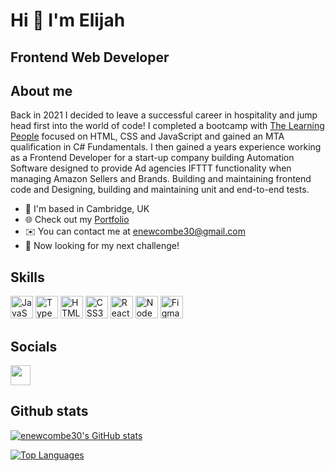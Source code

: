 # Hi 👋 I'm Elijah 

## Frontend Web Developer

## About me 

Back in 2021 I decided to leave a successful career in hospitality and jump head first into the world of code! I completed a bootcamp with [The Learning People](https://www.learningpeople.com/uk/) focused on HTML, CSS and JavaScript and gained an MTA qualification in C# Fundamentals. I then gained a years experience working as a Frontend Developer for a start-up company building Automation Software designed to provide Ad agencies IFTTT functionality when managing Amazon Sellers and Brands. Building and maintaining frontend code and Designing, building and maintaining unit and end-to-end tests.

- 🏡 I'm based in Cambridge, UK
- 🌐 Check out my [Portfolio](https://enewcombe30.github.io/portfolio-2023/)
- ✉️ You can contact me at [enewcombe30@gmail.com](mailto:enewcombe30@gmail.com)
- 💪 Now looking for my next challenge!

## Skills

  <p align="left">
<a href="https://developer.mozilla.org/en-US/docs/Web/JavaScript" target="_blank" rel="noreferrer"><img src="https://raw.githubusercontent.com/danielcranney/readme-generator/main/public/icons/skills/javascript-colored.svg" width="36" height="36" alt="JavaScript" /></a>
<a href="https://www.typescriptlang.org/" target="_blank" rel="noreferrer"><img src="https://raw.githubusercontent.com/danielcranney/readme-generator/main/public/icons/skills/typescript-colored.svg" width="36" height="36" alt="TypeScript" /></a>
<a href="https://developer.mozilla.org/en-US/docs/Glossary/HTML5" target="_blank" rel="noreferrer"><img src="https://raw.githubusercontent.com/danielcranney/readme-generator/main/public/icons/skills/html5-colored.svg" width="36" height="36" alt="HTML5" /></a>
    <a href="https://www.w3.org/TR/CSS/#css" target="_blank" rel="noreferrer"><img src="https://raw.githubusercontent.com/danielcranney/readme-generator/main/public/icons/skills/css3-colored.svg" width="36" height="36" alt="CSS3" /></a>
<a href="https://reactjs.org/" target="_blank" rel="noreferrer"><img src="https://raw.githubusercontent.com/danielcranney/readme-generator/main/public/icons/skills/react-colored.svg" width="36" height="36" alt="React" /></a>
<a href="https://nodejs.org/en/" target="_blank" rel="noreferrer"><img src="https://raw.githubusercontent.com/danielcranney/readme-generator/main/public/icons/skills/nodejs-colored.svg" width="36" height="36" alt="NodeJS" /></a>
<a href="https://www.figma.com/" target="_blank" rel="noreferrer"><img src="https://raw.githubusercontent.com/danielcranney/readme-generator/main/public/icons/skills/figma-colored.svg" width="36" height="36" alt="Figma" /></a>
</p>

## Socials

<p align="left"><a href="https://www.linkedin.com/in/enewcombe30/" target="_blank" rel="noreferrer"><img src="https://raw.githubusercontent.com/danielcranney/readme-generator/main/public/icons/socials/linkedin.svg" width="32" height="32" /></a> </p>

## Github stats

<a href="http://www.github.com/enewcombe30"><img src="https://github-readme-stats.vercel.app/api?username=enewcombe30&show_icons=true&hide=&count_private=true&title_color=0891b2&text_color=ffffff&icon_color=0891b2&bg_color=1c1917&hide_border=true&show_icons=true" alt="enewcombe30's GitHub stats" /></a>

<a href="https://github.com/enewcombe30" align="left"><img src="https://github-readme-stats.vercel.app/api/top-langs/?username=enewcombe30&langs_count=10&title_color=0891b2&text_color=ffffff&icon_color=0891b2&bg_color=1c1917&hide_border=true&locale=en&custom_title=Top%20%Languages" alt="Top Languages" /></a>
